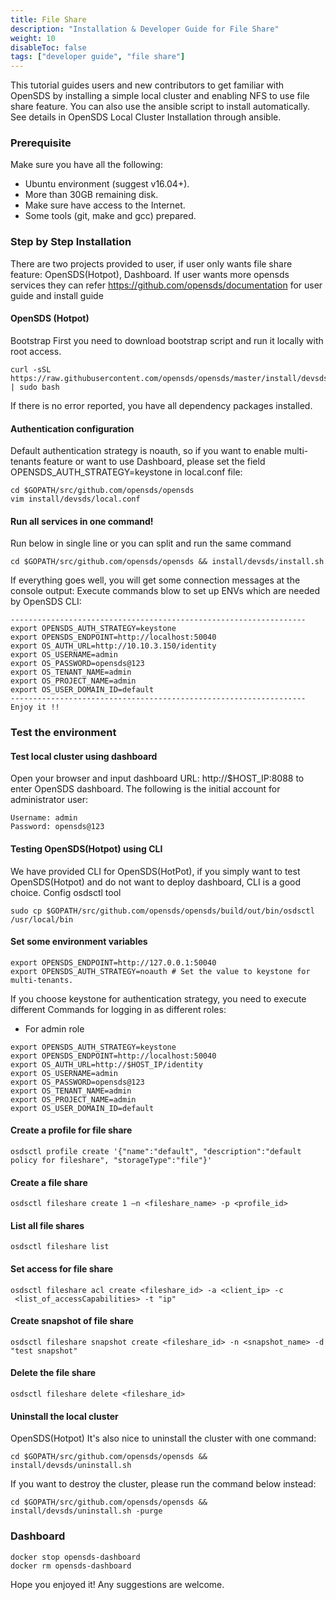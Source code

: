 ```yaml
---
title: File Share 
description: "Installation & Developer Guide for File Share"
weight: 10
disableToc: false
tags: ["developer guide", "file share"] 
---
```


This tutorial guides users and new contributors to get familiar with OpenSDS by installing a simple local cluster and enabling NFS to use file share feature. You can also use the ansible script to install automatically. See details in OpenSDS Local Cluster Installation through ansible.

### Prerequisite
Make sure you have all the following:
* Ubuntu environment (suggest v16.04+).
* More than 30GB remaining disk.
* Make sure have access to the Internet.
* Some tools (git, make and gcc) prepared.

### Step by Step Installation
There are two projects provided to user, if user only wants file share feature: OpenSDS(Hotpot), Dashboard. If user wants more opensds services they can refer https://github.com/opensds/documentation for user guide and install guide

#### OpenSDS (Hotpot)
Bootstrap
First you need to download bootstrap script and run it locally with root access.
```
curl -sSL https://raw.githubusercontent.com/opensds/opensds/master/install/devsds/bootstrap.sh | sudo bash
```
If there is no error reported, you have all dependency packages installed.

#### Authentication configuration
Default authentication strategy is noauth, so if you want to enable multi-tenants feature or want to use Dashboard, please set the field OPENSDS_AUTH_STRATEGY=keystone in local.conf file:
```
cd $GOPATH/src/github.com/opensds/opensds
vim install/devsds/local.conf
```
#### Run all services in one command!
Run below in single line or you can split and run the same command
```
cd $GOPATH/src/github.com/opensds/opensds && install/devsds/install.sh
```

If everything goes well, you will get some connection messages at the console output:
Execute commands blow to set up ENVs which are needed by OpenSDS CLI:
```
------------------------------------------------------------------
export OPENSDS_AUTH_STRATEGY=keystone
export OPENSDS_ENDPOINT=http://localhost:50040
export OS_AUTH_URL=http://10.10.3.150/identity
export OS_USERNAME=admin
export OS_PASSWORD=opensds@123
export OS_TENANT_NAME=admin
export OS_PROJECT_NAME=admin
export OS_USER_DOMAIN_ID=default
------------------------------------------------------------------
Enjoy it !!
```
### Test the environment
#### Test local cluster using dashboard
Open your browser and input dashboard URL: http://$HOST_IP:8088 to enter OpenSDS dashboard. The following is the initial account for administrator user:
```
Username: admin
Password: opensds@123
```
#### Testing OpenSDS(Hotpot) using CLI
We have provided CLI for OpenSDS(HotPot), if you simply want to test OpenSDS(Hotpot) and do not want to deploy dashboard, CLI is a good choice.
Config osdsctl tool
```
sudo cp $GOPATH/src/github.com/opensds/opensds/build/out/bin/osdsctl /usr/local/bin
```
#### Set some environment variables
```
export OPENSDS_ENDPOINT=http://127.0.0.1:50040
export OPENSDS_AUTH_STRATEGY=noauth # Set the value to keystone for multi-tenants.
```
If you choose keystone for authentication strategy, you need to execute different Commands for logging in as different roles:
* For admin role
```
export OPENSDS_AUTH_STRATEGY=keystone
export OPENSDS_ENDPOINT=http://localhost:50040
export OS_AUTH_URL=http://$HOST_IP/identity
export OS_USERNAME=admin
export OS_PASSWORD=opensds@123
export OS_TENANT_NAME=admin
export OS_PROJECT_NAME=admin
export OS_USER_DOMAIN_ID=default
```

#### Create a profile for file share
```
osdsctl profile create '{"name":"default", "description":"default policy for fileshare", "storageType":"file"}'
```
#### Create a file share
```
osdsctl fileshare create 1 –n <fileshare_name> -p <profile_id>
```
#### List all file shares
```
osdsctl fileshare list
```
#### Set access for file share
```
osdsctl fileshare acl create <fileshare_id> -a <client_ip> -c
 <list_of_accessCapabilities> -t "ip"
```
#### Create snapshot of file share
```
osdsctl fileshare snapshot create <fileshare_id> -n <snapshot_name> -d "test snapshot"
```

#### Delete the file share
```
osdsctl fileshare delete <fileshare_id>
```
#### Uninstall the local cluster
OpenSDS(Hotpot)
It's also nice to uninstall the cluster with one command:
```
cd $GOPATH/src/github.com/opensds/opensds && install/devsds/uninstall.sh
```
If you want to destroy the cluster, please run the command below instead:
```
cd $GOPATH/src/github.com/opensds/opensds && install/devsds/uninstall.sh -purge
```
### Dashboard
```
docker stop opensds-dashboard
docker rm opensds-dashboard
```
Hope you enjoyed it! Any suggestions are welcome.
